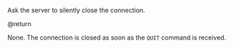 

Ask the server to silently close the connection.

@return

None. The connection is closed as soon as the `QUIT` command is received.